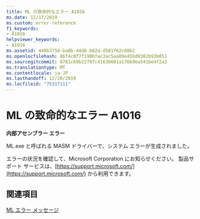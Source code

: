 ```yaml
---
title: ML の致命的なエラー A1016
ms.date: 12/17/2019
ms.custom: error-reference
f1_keywords:
- A1016
helpviewer_keywords:
- A1016
ms.assetid: 440b3750-ba0b-44d8-b82d-d581f62c08b2
ms.openlocfilehash: 86f4c0f7f190bfac3ac5aa09e45bd8382b93b051
ms.sourcegitcommit: 0781c69b22797c41630601a176b9ea541be4f2a3
ms.translationtype: MT
ms.contentlocale: ja-JP
ms.lasthandoff: 12/20/2019
ms.locfileid: "75317111"
---
```

# <a name="ml-fatal-error-a1016"></a>ML の致命的なエラー A1016

**内部アセンブラー エラー**

ML.exe と呼ばれる MASM ドライバーで、システム エラーが生成されました。

エラーの状況を確認して、Microsoft Corporation にお知らせください。 製品サポート サービスは、[https://support.microsoft.com/](https://support.microsoft.com/) から利用できます。

## <a name="see-also"></a>関連項目

[ML エラー メッセージ](ml-error-messages.md)

